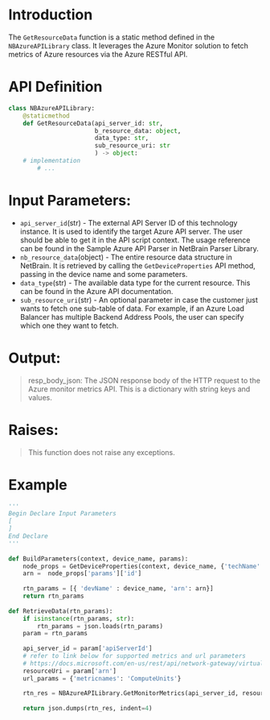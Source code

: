# Introduction

The `GetResourceData` function is a static method defined in the `NBAzureAPILibrary` class. It leverages the Azure Monitor solution to fetch metrics of Azure resources via the Azure RESTful API.

# API Definition
```python
class NBAzureAPILibrary:
    @staticmethod
    def GetResourceData(api_server_id: str,
                        b_resource_data: object,
                        data_type: str, 
                        sub_resource_uri: str
                        ) -> object:
    # implementation
        # ...
```

# Input Parameters:
 - `api_server_id`(str) - The external API Server ID of this technology instance. It is used to identify the target Azure API server. The user should be able to get it in the API script context. The usage reference can be found in the Sample Azure API Parser in NetBrain Parser Library.
 - `nb_resource_data`(object) - The entire resource data structure in NetBrain. It is retrieved by calling the `GetDeviceProperties` API method, passing in the device name and some parameters.
 - `data_type`(str) - The available data type for the current resource. This can be found in the Azure API documentation.
 - `sub_resource_uri`(str) - An optional parameter in case the customer just wants to fetch one sub-table of data. For example, if an Azure Load Balancer has multiple Backend Address Pools, the user can specify which one they want to fetch.

# Output:
> resp_body_json: The JSON response body of the HTTP request to the Azure monitor metrics API. This is a dictionary with string keys and values.

# Raises:
> This function does not raise any exceptions.

# Example

```python
'''
Begin Declare Input Parameters
[
]
End Declare
'''
  
def BuildParameters(context, device_name, params):
    node_props = GetDeviceProperties(context, device_name, {'techName': 'Microsoft Azure', 'paramType': 'SDN', 'params' : ['id', 'vNetId']})
    arn =  node_props['params']['id']
  
    rtn_params = [{ 'devName' : device_name, 'arn': arn}]
    return rtn_params
      
def RetrieveData(rtn_params):
    if isinstance(rtn_params, str):
        rtn_params = json.loads(rtn_params)
    param = rtn_params
  
    api_server_id = param['apiServerId']
    # refer to link below for supported metrics and url parameters
    # https://docs.microsoft.com/en-us/rest/api/network-gateway/virtualnetworkgateways/get#code-try-0
    resourceUri = param['arn']
    url_params = {'metricnames': 'ComputeUnits'}
    
    rtn_res = NBAzureAPILibrary.GetMonitorMetrics(api_server_id, resourceUri, url_params)  # call Azure Insight Monitoring Service to get Metrics data
  
    return json.dumps(rtn_res, indent=4)
 ```
